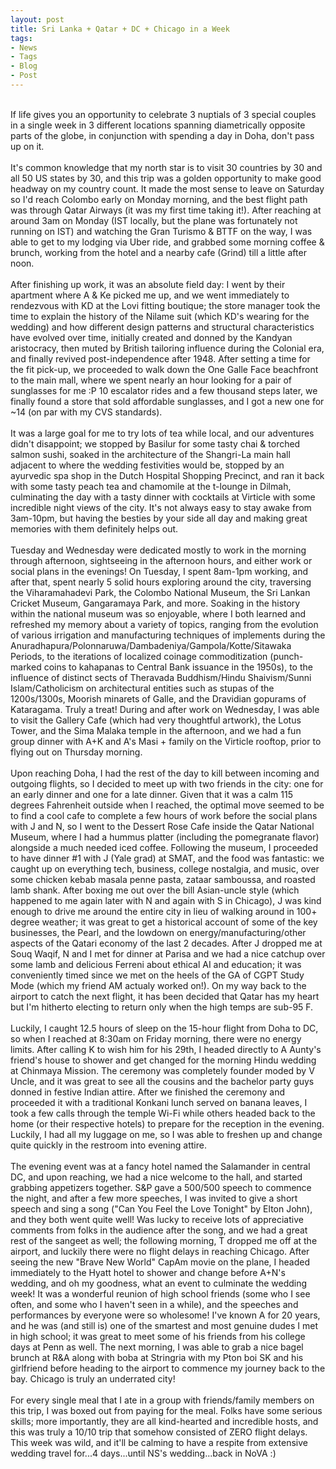 ```yaml
---
layout: post
title: Sri Lanka + Qatar + DC + Chicago in a Week
tags:
- News
- Tags
- Blog
- Post
---
```

<br/>
If life gives you an opportunity to celebrate 3 nuptials of 3 special couples in a single week in 3 different locations spanning diametrically opposite parts of the globe, in conjunction with spending a day in Doha, don't pass up on it.
<br/>
<br/>
It's common knowledge that my north star is to visit 30 countries by 30 and all 50 US states by 30, and this trip was a golden opportunity to make good headway on my country count. It made the most sense to leave on Saturday so I'd reach Colombo early on Monday morning, and the best flight path was through Qatar Airways (it was my first time taking it!). After reaching at around 3am on Monday (IST locally, but the plane was fortunately not running on IST) and watching the Gran Turismo & BTTF on the way, I was able to get to my lodging via Uber ride, and grabbed some morning coffee & brunch, working from the hotel and a nearby cafe (Grind) till a little after noon.
<br/>
<br/>
After finishing up work, it was an absolute field day: I went by their apartment where A & Ke picked me up, and we went immediately to rendezvous with KD at the Lovi fitting boutique; the store manager took the time to explain the history of the Nilame suit (which KD's wearing for the wedding) and how different design patterns and structural characteristics have evolved over time, initially created and donned by the Kandyan aristocracy, then muted by British tailoring influence during the Colonial era, and finally revived post-independence after 1948. After setting a time for the fit pick-up, we proceeded to walk down the One Galle Face beachfront to the main mall, where we spent nearly an hour looking for a pair of sunglasses for me :P 10 escalator rides and a few thousand steps later, we finally found a store that sold affordable sunglasses, and I got a new one for ~14 (on par with my CVS standards).
<br/>
<br/>
It was a large goal for me to try lots of tea while local, and our adventures didn't disappoint; we stopped by Basilur for some tasty chai & torched salmon sushi, soaked in the architecture of the Shangri-La main hall adjacent to where the wedding festivities would be, stopped by an ayurvedic spa shop in the Dutch Hospital Shopping Precinct, and ran it back with some tasty peach tea and chamomile at the t-lounge in Dilmah, culminating the day with a tasty dinner with cocktails at Virticle with some incredible night views of the city. It's not always easy to stay awake from 3am-10pm, but having the besties by your side all day and making great memories with them definitely helps out.
<br/>
<br/>
Tuesday and Wednesday were dedicated mostly to work in the morning through afternoon, sightseeing in the afternoon hours, and either work or social plans in the evenings! On Tuesday, I spent 8am-1pm working, and after that, spent nearly 5 solid hours exploring around the city, traversing the Viharamahadevi Park, the Colombo National Museum, the Sri Lankan Cricket Museum, Gangaramaya Park, and more. Soaking in the history within the national museum was so enjoyable, where I both learned and refreshed my memory about a variety of topics, ranging from the evolution of various irrigation and manufacturing techniques of implements during the Anuradhapura/Polonnaruwa/Dambadeniya/Gampola/Kotte/Sitawaka Periods, to the iterations of localized coinage commoditization (punch-marked coins to kahapanas to Central Bank issuance in the 1950s), to the influence of distinct sects of Theravada Buddhism/Hindu Shaivism/Sunni Islam/Catholicism on architectural entities such as stupas of the 1200s/1300s, Moorish minarets of Galle, and the Dravidian gopurams of Kataragama. Truly a treat! During and after work on Wednesday, I was able to visit the Gallery Cafe (which had very thoughtful artwork), the Lotus Tower, and the Sima Malaka temple in the afternoon, and we had a fun group dinner with A+K and A's Masi + family on the Virticle rooftop, prior to flying out on Thursday morning.
<br/>
<br/>
Upon reaching Doha, I had the rest of the day to kill between incoming and outgoing flights, so I decided to meet up with two friends in the city: one for an early dinner and one for a late dinner. Given that it was a calm 115 degrees Fahrenheit outside when I reached, the optimal move seemed to be to find a cool cafe to complete a few hours of work before the social plans with J and N, so I went to the Dessert Rose Cafe inside the Qatar National Museum, where I had a hummus platter (including the pomegranate flavor) alongside a much needed iced coffee. Following the museum, I proceeded to have dinner #1 with J (Yale grad) at SMAT, and the food was fantastic: we caught up on everything tech, business, college nostalgia, and music, over some chicken kebab masala penne pasta, zataar samboussa, and roasted lamb shank. After boxing me out over the bill Asian-uncle style (which happened to me again later with N and again with S in Chicago), J was kind enough to drive me around the entire city in lieu of walking around in 100+ degree weather; it was great to get a historical account of some of the key businesses, the Pearl, and the lowdown on energy/manufacturing/other aspects of the Qatari economy of the last 2 decades. After J dropped me at Souq Waqif, N and I met for dinner at Parisa and we had a nice catchup over some lamb and delicious Ferreni about ethical AI and education; it was conveniently timed since we met on the heels of the GA of CGPT Study Mode (which my friend AM actualy worked on!). On my way back to the airport to catch the next flight, it has been decided that Qatar has my heart but I'm hitherto electing to return only when the high temps are sub-95 F.
<br/>
<br/>
Luckily, I caught 12.5 hours of sleep on the 15-hour flight from Doha to DC, so when I reached at 8:30am on Friday morning, there were no energy limits. After calling K to wish him for his 29th, I headed directly to A Aunty's friend's house to shower and get changed for the morning Hindu wedding at Chinmaya Mission. The ceremony was completely founder moded by V Uncle, and it was great to see all the cousins and the bachelor party guys donned in festive Indian attire. After we finished the ceremony and proceeded it with a traditional Konkani lunch served on banana leaves, I took a few calls through the temple Wi-Fi while others headed back to the home (or their respective hotels) to prepare for the reception in the evening. Luckily, I had all my luggage on me, so I was able to freshen up and change quite quickly in the restroom into evening attire.
<br/>
<br/>
The evening event was at a fancy hotel named the Salamander in central DC, and upon reaching, we had a nice welcome to the hall, and started grabbing appetizers together. S&P gave a 500/500 speech to commence the night, and after a few more speeches, I was invited to give a short speech and sing a song ("Can You Feel the Love Tonight" by Elton John), and they both went quite well! Was lucky to receive lots of appreciative comments from folks in the audience after the song, and we had a great rest of the sangeet as well; the following morning, T dropped me off at the airport, and luckily there were no flight delays in reaching Chicago. After seeing the new "Brave New World" CapAm movie on the plane, I headed immediately to the Hyatt hotel to shower and change before A+N's wedding, and oh my goodness, what an event to culminate the wedding week! It was a wonderful reunion of high school friends (some who I see often, and some who I haven't seen in a while), and the speeches and performances by everyone were so wholesome! I've known A for 20 years, and he was (and still is) one of the smartest and most genuine dudes I met in high school; it was great to meet some of his friends from his college days at Penn as well. The next morning, I was able to grab a nice bagel brunch at R&A along with boba at Stringria with my Pton boi SK and his girlfriend before heading to the airport to commence my journey back to the bay. Chicago is truly an underrated city!
<br/>
<br/>
For every single meal that I ate in a group with friends/family members on this trip, I was boxed out from paying for the meal. Folks have some serious skills; more importantly, they are all kind-hearted and incredible hosts, and this was truly a 10/10 trip that somehow consisted of ZERO flight delays. This week was wild, and it'll be calming to have a respite from extensive wedding travel for...4 days...until NS's wedding...back in NoVA :)
